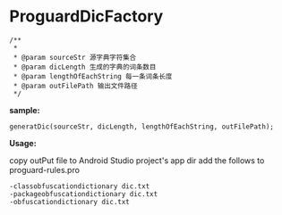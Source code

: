 # ProguardDicFactory


	/**
	 * 
	 * @param sourceStr 源字典字符集合
	 * @param dicLength 生成的字典的词条数目
	 * @param lengthOfEachString 每一条词条长度
	 * @param outFilePath 输出文件路径
	 */
   
   **sample:**
   
   ```
   generatDic(sourceStr, dicLength, lengthOfEachString, outFilePath);
   ```
   
   **Usage:**
   
   copy outPut file to Android Studio project's app dir
   add the follows to proguard-rules.pro
   
   ```
   -classobfuscationdictionary dic.txt
   -packageobfuscationdictionary dic.txt
   -obfuscationdictionary dic.txt
   ```
